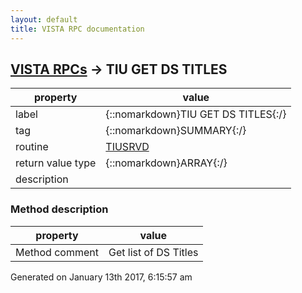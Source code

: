 ```yaml
---
layout: default
title: VISTA RPC documentation
---
```




## [VISTA RPCs](TableOfContent.md) &#8594; TIU GET DS TITLES 

 property | value 
--- | --- 
 label | {::nomarkdown}TIU GET DS TITLES{:/}
 tag | {::nomarkdown}SUMMARY{:/}
 routine | [TIUSRVD](http://code.osehra.org/dox/Routine_TIUSRVD_source.html)
 return value type | {::nomarkdown}ARRAY{:/}
 description | 


### Method description

 property | value 
 --- | --- 
 Method comment | Get list of DS Titles





 Generated on January 13th 2017, 6:15:57 am